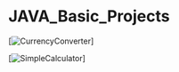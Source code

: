 # JAVA_Basic_Projects

[![CurrencyConverter](https://github.com/chandrakona14/JAVA_Basic_Projects/commit/6efee6f84afcd523ca5b42ce9745e19ceeb80489)] 

[![SimpleCalculator](https://github.com/chandrakona14/JAVA_Basic_Projects/commit/7d66fd82acdfadb82dec19a5c776d24be4eeda97)]
